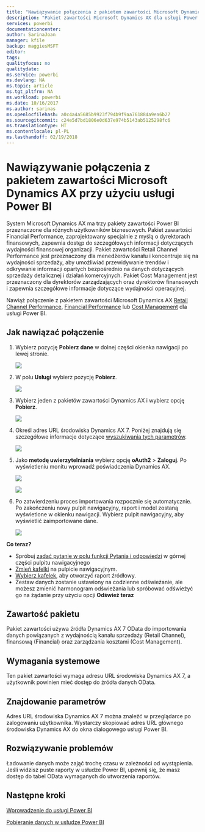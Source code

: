 ```yaml
---
title: "Nawiązywanie połączenia z pakietem zawartości Microsoft Dynamics AX przy użyciu usługi Power BI"
description: "Pakiet zawartości Microsoft Dynamics AX dla usługi Power BI"
services: powerbi
documentationcenter: 
author: SarinaJoan
manager: kfile
backup: maggiesMSFT
editor: 
tags: 
qualityfocus: no
qualitydate: 
ms.service: powerbi
ms.devlang: NA
ms.topic: article
ms.tgt_pltfrm: NA
ms.workload: powerbi
ms.date: 10/16/2017
ms.author: sarinas
ms.openlocfilehash: a0c4a4a5685b9923f794b9f9aa761884a9ea6b27
ms.sourcegitcommit: c24e5d7bd1806e0d637e974b5143ab5125298fc6
ms.translationtype: HT
ms.contentlocale: pl-PL
ms.lasthandoff: 02/19/2018
---
```

# <a name="connect-to-microsoft-dynamics-ax-content-pack-with-power-bi"></a>Nawiązywanie połączenia z pakietem zawartości Microsoft Dynamics AX przy użyciu usługi Power BI
System Microsoft Dynamics AX ma trzy pakiety zawartości Power BI przeznaczone dla różnych użytkowników biznesowych. Pakiet zawartości Financial Performance, zaprojektowany specjalnie z myślą o dyrektorach finansowych, zapewnia dostęp do szczegółowych informacji dotyczących wydajności finansowej organizacji. Pakiet zawartości Retail Channel Performance jest przeznaczony dla menedżerów kanału i koncentruje się na wydajności sprzedaży, aby umożliwiać przewidywanie trendów i odkrywanie informacji opartych bezpośrednio na danych dotyczących sprzedaży detalicznej i działań komercyjnych. Pakiet Cost Management jest przeznaczony dla dyrektorów zarządzających oraz dyrektorów finansowych i zapewnia szczegółowe informacje dotyczące wydajności operacyjnej.

Nawiąż połączenie z pakietem zawartości Microsoft Dynamics AX [Retail Channel Performance](https://app.powerbi.com/getdata/services/dynamics-ax-retail-channel-performance), [Financial Performance](https://app.powerbi.com/getdata/services/dynamics-ax-financial-performance) lub [Cost Management](https://app.powerbi.com/getdata/services/dynamics-ax-cost-management) dla usługi Power BI.

## <a name="how-to-connect"></a>Jak nawiązać połączenie
1. Wybierz pozycję **Pobierz dane** w dolnej części okienka nawigacji po lewej stronie.
   
   ![](media/service-connect-to-microsoft-dynamics-ax/getdata.png)
2. W polu **Usługi** wybierz pozycję **Pobierz**.
   
   ![](media/service-connect-to-microsoft-dynamics-ax/services.png)
3. Wybierz jeden z pakietów zawartości Dynamics AX i wybierz opcję **Pobierz**.
   
   ![](media/service-connect-to-microsoft-dynamics-ax/mdax.png)
4. Określ adres URL środowiska Dynamics AX 7. Poniżej znajdują się szczegółowe informacje dotyczące [wyszukiwania tych parametrów](#FindingParams).
   
   ![](media/service-connect-to-microsoft-dynamics-ax/params.png)
5. Jako **metodę uwierzytelniania** wybierz opcję **oAuth2** \> **Zaloguj**. Po wyświetleniu monitu wprowadź poświadczenia Dynamics AX.
   
    ![](media/service-connect-to-microsoft-dynamics-ax/creds.png)
   
    ![](media/service-connect-to-microsoft-dynamics-ax/creds2.png)
6. Po zatwierdzeniu proces importowania rozpocznie się automatycznie. Po zakończeniu nowy pulpit nawigacyjny, raport i model zostaną wyświetlone w okienku nawigacji. Wybierz pulpit nawigacyjny, aby wyświetlić zaimportowane dane.
   
     ![](media/service-connect-to-microsoft-dynamics-ax/dashboard.png)

**Co teraz?**

* Spróbuj [zadać pytanie w polu funkcji Pytania i odpowiedzi](power-bi-q-and-a.md) w górnej części pulpitu nawigacyjnego
* [Zmień kafelki](service-dashboard-edit-tile.md) na pulpicie nawigacyjnym.
* [Wybierz kafelek](service-dashboard-tiles.md), aby otworzyć raport źródłowy.
* Zestaw danych zostanie ustawiony na codzienne odświeżanie, ale możesz zmienić harmonogram odświeżania lub spróbować odświeżyć go na żądanie przy użyciu opcji **Odśwież teraz**

## <a name="whats-included"></a>Zawartość pakietu
Pakiet zawartości używa źródła Dynamics AX 7 OData do importowania danych powiązanych z wydajnością kanału sprzedaży (Retail Channel), finansową (Financial) oraz zarządzania kosztami (Cost Management).

## <a name="system-requirements"></a>Wymagania systemowe
Ten pakiet zawartości wymaga adresu URL środowiska Dynamics AX 7, a użytkownik powinien mieć dostęp do źródła danych OData.

## <a name="finding-parameters"></a>Znajdowanie parametrów
<a name="FindingParams"></a>

Adres URL środowiska Dynamics AX 7 można znaleźć w przeglądarce po zalogowaniu użytkownika. Wystarczy skopiować adres URL głównego środowiska Dynamics AX do okna dialogowego usługi Power BI.

## <a name="troubleshooting"></a>Rozwiązywanie problemów
Ładowanie danych może zająć trochę czasu w zależności od wystąpienia. Jeśli widzisz puste raporty w usłudze Power BI, upewnij się, że masz dostęp do tabel OData wymaganych do utworzenia raportów.

## <a name="next-steps"></a>Następne kroki
[Wprowadzenie do usługi Power BI](service-get-started.md)

[Pobieranie danych w usłudze Power BI](service-get-data.md)

